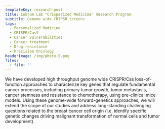 ```yaml
---
templateKey: research-post
title: Lebrun Lab "Crisperized Medicine" Research Program
subtitle: Genome wide CRIPSR screens
tags:
  - Personalized Medicine
  - CRISPR/Cas9
  - Cancer vulnerabilities
  - Cancer treatment
  - Drug resistance
  - Precision Oncology
headerImage: /img/photo-5.png
files:
  - file: ''
---
```

We have developed high throughput genome wide CRISPR/Cas loss-of-function approaches to characterize key genes that regulate fundamental cancer processes, including primary tumor growth, tumor metastasis, cancer stemness and resistance to chemotherapy, using pre-clinical mice models. Using these genome-wide forward-genetics approaches, we will extend the scope of our studies and address long-standing challenging questions related to the breast cancer cell origin (i.e. identify specific genetic changes driving malignant transformation of normal cells and tumor development).
